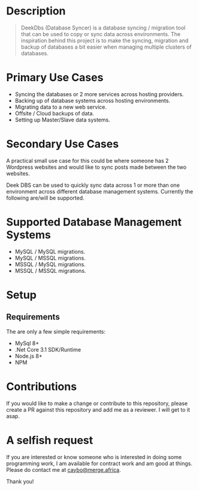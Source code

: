 # Description

> DeekDbs (Database Syncer) is a database syncing / migration tool that can be used to copy or sync data across environments. The inspiration behind this project is to make the syncing, migration and backup of databases a bit easier when managing multiple clusters of databases.

# Primary Use Cases

- Syncing the databases or 2 more services across hosting providers.
- Backing up of database systems across hosting environments.
- Migrating data to a new web service.
- Offsite / Cloud backups of data.
- Setting up Master/Slave data systems.

# Secondary Use Cases

A practical small use case for this could be where someone has 2 Wordpress websites and would like to sync posts made between the two websites.

Deek DBS can be used to quickly sync data across 1 or more than one environment across different database management systems. Currently the following are/will be supported.

# Supported Database Management Systems

- MySQL / MySQL migrations.
- MySQL / MSSQL migrations.
- MSSQL / MySQL migrations.
- MSSQL / MSSQL migrations.

# Setup

## Requirements

The are only a few simple requirements:

- MySql 8+
- .Net Core 3.1 SDK/Runtime
- Node.js 8+
- NPM

# Contributions

If you would like to make a change or contribute to this repository, please create a PR against this repository and add me as a reviewer. I will get to it asap.

# A selfish request

If you are interested or know someone who is interested in doing some programming work, I am available for contract work and am good at things. Please do contact me at caybo@merge.africa.

Thank you!
